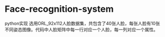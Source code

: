 # Face-recognition-system
python实现
选用ORL_92x112人脸数据集，共包含了40张人脸，每张人脸有10张不同姿态图像。代码中人脸矩阵中每一行对应一个人脸，每一列对应一个属性。
